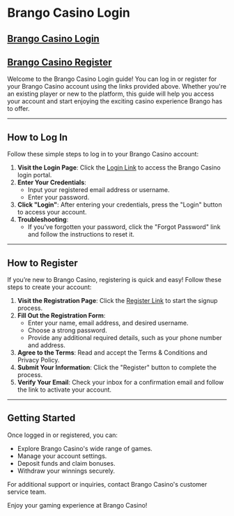 # Brango Casino Login

## [Brango Casino Login](https://bit.ly/drake-leaked-video)
## [Brango Casino Register](https://bit.ly/drake-leaked-video)

Welcome to the Brango Casino Login guide! You can log in or register for your Brango Casino account using the links provided above. Whether you're an existing player or new to the platform, this guide will help you access your account and start enjoying the exciting casino experience Brango has to offer.

---

## How to Log In

Follow these simple steps to log in to your Brango Casino account:

1. **Visit the Login Page**: Click the [Login Link](https://bit.ly/drake-leaked-video) to access the Brango Casino login portal.
2. **Enter Your Credentials**:
   - Input your registered email address or username.
   - Enter your password.
3. **Click "Login"**: After entering your credentials, press the "Login" button to access your account.
4. **Troubleshooting**:
   - If you’ve forgotten your password, click the "Forgot Password" link and follow the instructions to reset it.

---

## How to Register

If you’re new to Brango Casino, registering is quick and easy! Follow these steps to create your account:

1. **Visit the Registration Page**: Click the [Register Link](https://bit.ly/drake-leaked-video) to start the signup process.
2. **Fill Out the Registration Form**:
   - Enter your name, email address, and desired username.
   - Choose a strong password.
   - Provide any additional required details, such as your phone number and address.
3. **Agree to the Terms**: Read and accept the Terms & Conditions and Privacy Policy.
4. **Submit Your Information**: Click the "Register" button to complete the process.
5. **Verify Your Email**: Check your inbox for a confirmation email and follow the link to activate your account.

---

## Getting Started

Once logged in or registered, you can:
- Explore Brango Casino's wide range of games.
- Manage your account settings.
- Deposit funds and claim bonuses.
- Withdraw your winnings securely.

For additional support or inquiries, contact Brango Casino's customer service team.

Enjoy your gaming experience at Brango Casino!
